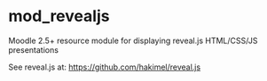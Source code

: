 mod_revealjs
============

Moodle 2.5+ resource module for displaying reveal.js HTML/CSS/JS presentations

See reveal.js at: https://github.com/hakimel/reveal.js
